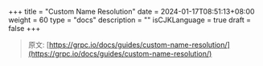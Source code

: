 +++
title = "Custom Name Resolution"
date = 2024-01-17T08:51:13+08:00
weight = 60
type = "docs"
description = ""
isCJKLanguage = true
draft = false
+++

> 原文: [https://grpc.io/docs/guides/custom-name-resolution/](https://grpc.io/docs/guides/custom-name-resolution/)
